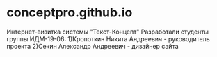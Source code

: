 # conceptpro.github.io

Интернет-визитка системы "Текст-Концепт" Разработали студенты группы ИДМ-19-06: 1)Кропоткин Никита Андреевич - руководитель проекта 2)Секин Александр Андреевич - дизайнер сайта
